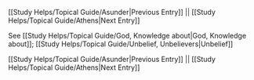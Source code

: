 [[Study Helps/Topical Guide/Asunder|Previous Entry]]  ||  [[Study Helps/Topical Guide/Athens|Next Entry]]

 See [[Study Helps/Topical Guide/God, Knowledge about|God, Knowledge about]]; [[Study Helps/Topical Guide/Unbelief, Unbelievers|Unbelief]]

[[Study Helps/Topical Guide/Asunder|Previous Entry]]  ||  [[Study Helps/Topical Guide/Athens|Next Entry]]